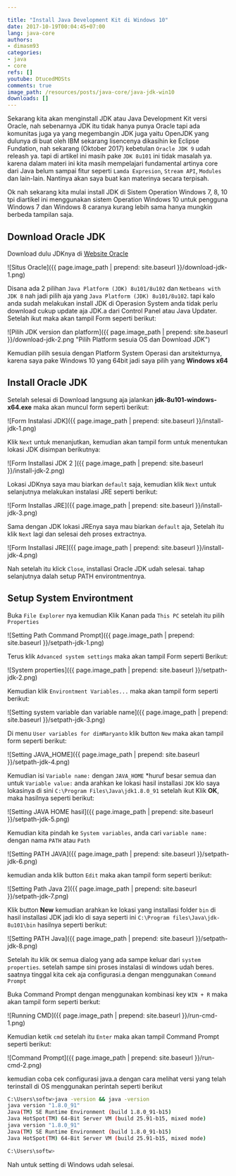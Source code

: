 ```yaml
---

title: "Install Java Development Kit di Windows 10"
date: 2017-10-19T00:04:45+07:00
lang: java-core
authors:
- dimasm93
categories:
- java
- core
refs: []
youtube: DtucedMOSts
comments: true
image_path: /resources/posts/java-core/java-jdk-win10
downloads: []
---
```


Sekarang kita akan menginstall JDK atau Java Development Kit versi Oracle, nah sebenarnya JDK itu tidak hanya punya Oracle tapi ada komunitas juga ya yang megembangin JDK juga yaitu OpenJDK yang dulunya di buat oleh IBM sekarang lisencenya dikasihin ke Eclipse Fundation, nah sekarang (Oktober 2017) kebetulan `Oracle JDK 9` udah releash ya. tapi di artikel ini masih pake `JDK 8u101` ini tidak masalah ya. karena dalam materi ini kita masih mempelajari fundamental artinya core dari Java belum sampai fitur seperti `Lamda Expresion`, `Stream API`, `Modules` dan lain-lain. Nantinya akan saya buat kan materinya secara terpisah.

<!--more-->

Ok nah sekarang kita mulai install JDK di Sistem Operation Windows 7, 8, 10 tpi diartikel ini menggunakan sistem Operation Windows 10 untuk pengguna Windows 7 dan Windows 8 caranya kurang lebih sama hanya mungkin berbeda tampilan saja.

## Download Oracle JDK

Download dulu JDKnya di [Website Oracle](http://www.oracle.com/technetwork/java/javase/downloads/index.html)

![Situs Oracle]({{ page.image_path | prepend: site.baseurl }}/download-jdk-1.png)

Disana ada 2 pilihan `Java Platform (JDK) 8u101/8u102` dan `Netbeans with JDK 8` nah jadi pilih aja yang `Java Platform (JDK) 8u101/8u102`. tapi kalo anda sudah melakukan install JDK di Operasion System anda tidak perlu download cukup update aja JDK.a dari Control Panel atau Java Updater. Setelah ikut maka akan tampil Form seperti berikut:

![Pilih JDK version dan platform]({{ page.image_path | prepend: site.baseurl }}/download-jdk-2.png "Pilih Platform sesuia OS dan Download JDK")

Kemudian pilih sesuia dengan Platform System Operasi dan arsitekturnya, karena saya pake Windows 10 yang 64bit jadi saya pilih yang **Windows x64**

## Install Oracle JDK

Setelah selesai di Download langsung aja jalankan **jdk-8u101-windows-x64.exe** maka akan muncul form seperti berikut:

![Form Instalasi JDK]({{ page.image_path | prepend: site.baseurl }}/install-jdk-1.png)

Klik `Next` untuk menanjutkan, kemudian akan tampil form untuk menentukan lokasi JDK disimpan berikutnya:

![Form Installasi JDK 2 ]({{ page.image_path | prepend: site.baseurl }}/install-jdk-2.png)

Lokasi JDKnya saya mau biarkan `default` saja, kemudian klik `Next` untuk selanjutnya melakukan instalasi JRE seperti berikut:

![Form Installas JRE]({{ page.image_path | prepend: site.baseurl }}/install-jdk-3.png)

Sama dengan JDK lokasi JREnya saya mau biarkan `default` aja, Setelah itu klik `Next` lagi dan selesai deh proses extractnya.

![Form Installasi JRE]({{ page.image_path | prepend: site.baseurl }}/install-jdk-4.png)

Nah setelah itu klick `Close`, installasi Oracle JDK udah selesai. tahap selanjutnya dalah setup PATH environtmentnya.

## Setup System Environtment

Buka `File Explorer` nya kemudian Klik Kanan pada `This PC` setelah itu pilih `Properties`

![Setting Path Command Prompt]({{ page.image_path | prepend: site.baseurl }}/setpath-jdk-1.png)

Terus klik `Advanced system settings` maka akan tampil Form seperti Berikut:

![System properties]({{ page.image_path | prepend: site.baseurl }}/setpath-jdk-2.png)

Kemudian klik `Environtment Variables...` maka akan tampil form seperti berikut:

![Setting system variable dan variable name]({{ page.image_path | prepend: site.baseurl }}/setpath-jdk-3.png)

Di menu `User variables for dimMaryanto` klik button `New` maka akan tampil form seperti berikut:

![Setting JAVA_HOME]({{ page.image_path | prepend: site.baseurl }}/setpath-jdk-4.png)

Kemudian isi `Variable name:` dengan `JAVA_HOME` *huruf besar semua dan untuk `Variable value:` anda arahkan ke lokasi hasil installasi `JDK` klo saya lokasinya di sini ```C:\Program Files\Java\jdk1.8.0_91``` setelah ikut Klik **OK**, maka hasilnya seperti berikut:

![Setting JAVA HOME hasil]({{ page.image_path | prepend: site.baseurl }}/setpath-jdk-5.png)

Kemudian kita pindah ke `System variables`, anda cari `variable name:` dengan nama `PATH` atau `Path`

![Setting PATH JAVA]({{ page.image_path | prepend: site.baseurl }}/setpath-jdk-6.png)

kemudian anda klik button `Edit` maka akan tampil form seperti berikut:

![Setting Path Java 2]({{ page.image_path | prepend: site.baseurl }}/setpath-jdk-7.png)

Klik button **New** kemudian arahkan ke lokasi yang installasi folder ```bin``` di hasil installasi JDK jadi klo di saya seperti ini ```C:\Program files\Java\jdk-8u101\bin``` hasilnya seperti berikut:

![Setting PATH Java]({{ page.image_path | prepend: site.baseurl }}/setpath-jdk-8.png)

Setelah itu klik `OK` semua dialog yang ada sampe keluar dari `system properties`. setelah sampe sini proses instalasi di windows udah beres. saatnya tinggal kita cek aja configurasi.a dengan menggunakan `Command Prompt`

Buka Command Prompt dengan menggunakan kombinasi key ```WIN + R``` maka akan tampil form seperti berkut:

![Running CMD]({{ page.image_path | prepend: site.baseurl }}/run-cmd-1.png)

Kemudian ketik ```cmd``` setelah itu ```Enter``` maka akan tampil Command Prompt seperti berikut:

![Command Prompt]({{ page.image_path | prepend: site.baseurl }}/run-cmd-2.png)

kemudian coba cek configurasi java.a dengan cara melihat versi yang telah terinstall di OS menggunakan perintah seperti berikut

```bash
C:\Users\softw>java -version && java -version
java version "1.8.0_91"
Java(TM) SE Runtime Environment (build 1.8.0_91-b15)
Java HotSpot(TM) 64-Bit Server VM (build 25.91-b15, mixed mode)
java version "1.8.0_91"
Java(TM) SE Runtime Environment (build 1.8.0_91-b15)
Java HotSpot(TM) 64-Bit Server VM (build 25.91-b15, mixed mode)

C:\Users\softw>
```

Nah untuk setting di Windows udah selesai.

